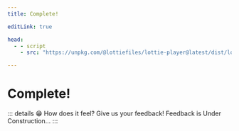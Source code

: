 ```yaml
---
title: Complete!

editLink: true

head:
  - - script
    - src: "https://unpkg.com/@lottiefiles/lottie-player@latest/dist/lottie-player.js"

---
```


# Complete!

<lottie-player v-pre src="https://assets10.lottiefiles.com/packages/lf20_hhdusvgl.json"  background="transparent"  speed="1"  style="width: 100%;"    autoplay></lottie-player>

<!-- <lottie-player v-pre src="https://assets9.lottiefiles.com/packages/lf20_fJ7CVd.json"  background="transparent"  speed="1"  style="width: 100%;"  loop  autoplay></lottie-player> -->

::: details 😁 How does it feel? Give us your feedback!
Feedback is Under Construction...
:::

